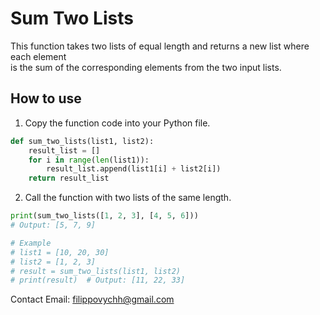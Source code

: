 # Sum Two Lists

This function takes two lists of equal length and returns a new list where each element  
is the sum of the corresponding elements from the two input lists.

## How to use

1. Copy the function code into your Python file.

```python
def sum_two_lists(list1, list2):
    result_list = []
    for i in range(len(list1)):
        result_list.append(list1[i] + list2[i])
    return result_list
```
2. Call the function with two lists of the same length.

```python
print(sum_two_lists([1, 2, 3], [4, 5, 6]))
# Output: [5, 7, 9]

# Example
# list1 = [10, 20, 30]
# list2 = [1, 2, 3]
# result = sum_two_lists(list1, list2)
# print(result)  # Output: [11, 22, 33]
```
Contact
Email: filippovychh@gmail.com
